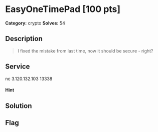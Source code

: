 # EasyOneTimePad [100 pts]

**Category:** crypto
**Solves:** 54

## Description
>I fixed the mistake from last time, now it should be secure - right?

## Service
nc 3.120.132.103 13338

#### Hint 

## Solution

## Flag

